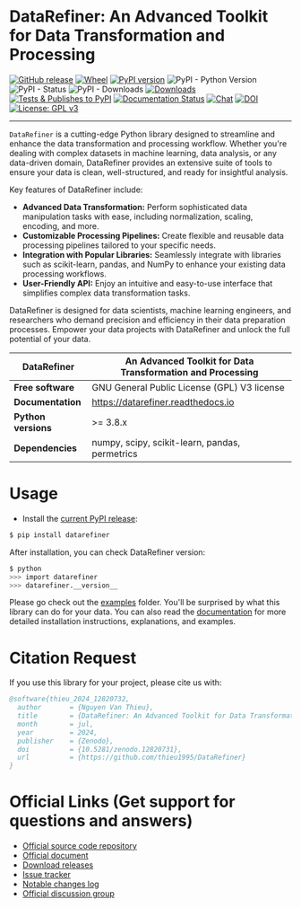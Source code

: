 
# DataRefiner: An Advanced Toolkit for Data Transformation and Processing

[![GitHub release](https://img.shields.io/badge/release-0.1.0-yellow.svg)](https://github.com/thieu1995/DataRefiner/releases)
[![Wheel](https://img.shields.io/pypi/wheel/gensim.svg)](https://pypi.python.org/pypi/DataRefiner) 
[![PyPI version](https://badge.fury.io/py/DataRefiner.svg)](https://badge.fury.io/py/DataRefiner)
![PyPI - Python Version](https://img.shields.io/pypi/pyversions/DataRefiner.svg)
![PyPI - Status](https://img.shields.io/pypi/status/DataRefiner.svg)
![PyPI - Downloads](https://img.shields.io/pypi/dm/DataRefiner.svg)
[![Downloads](https://static.pepy.tech/badge/DataRefiner)](https://pepy.tech/project/DataRefiner)
[![Tests & Publishes to PyPI](https://github.com/thieu1995/DataRefiner/actions/workflows/publish-package.yaml/badge.svg)](https://github.com/thieu1995/DataRefiner/actions/workflows/publish-package.yaml)
[![Documentation Status](https://readthedocs.org/projects/DataRefiner/badge/?version=latest)](https://DataRefiner.readthedocs.io/en/latest/?badge=latest)
[![Chat](https://img.shields.io/badge/Chat-on%20Telegram-blue)](https://t.me/+fRVCJGuGJg1mNDg1)
[![DOI](https://zenodo.org/badge/DOI/10.5281/zenodo.12820732.svg)](https://doi.org/10.5281/zenodo.12820732)
[![License: GPL v3](https://img.shields.io/badge/License-GPLv3-blue.svg)](https://www.gnu.org/licenses/gpl-3.0)

---

`DataRefiner` is a cutting-edge Python library designed to streamline and enhance the data transformation and 
processing workflow. Whether you're dealing with complex datasets in machine learning, data analysis, or any 
data-driven domain, DataRefiner provides an extensive suite of tools to ensure your data is clean, well-structured, 
and ready for insightful analysis.

Key features of DataRefiner include:

- **Advanced Data Transformation:** Perform sophisticated data manipulation tasks with ease, including normalization, scaling, encoding, and more.
- **Customizable Processing Pipelines:** Create flexible and reusable data processing pipelines tailored to your specific needs.
- **Integration with Popular Libraries:** Seamlessly integrate with libraries such as scikit-learn, pandas, and NumPy to enhance your existing data processing workflows.
- **User-Friendly API:** Enjoy an intuitive and easy-to-use interface that simplifies complex data transformation tasks.

DataRefiner is designed for data scientists, machine learning engineers, and researchers who demand precision and 
efficiency in their data preparation processes. Empower your data projects with DataRefiner and unlock the full potential of your data.


| **DataRefiner**     | **An Advanced Toolkit for Data Transformation and Processing**   |
|---------------------|------------------------------------------------------------------|
| **Free software**   | GNU General Public License (GPL) V3 license                      |
| **Documentation**   | https://datarefiner.readthedocs.io                               | 
| **Python versions** | \>= 3.8.x                                                        |  
| **Dependencies**    | numpy, scipy, scikit-learn, pandas, permetrics                   |



# Usage

* Install the [current PyPI release](https://pypi.python.org/pypi/datarefiner):
```sh 
$ pip install datarefiner
```

After installation, you can check DataRefiner version:

```sh
$ python
>>> import datarefiner
>>> datarefiner.__version__
```

Please go check out the [examples](/examples) folder. You'll be surprised by what this library can do for your data.
You can also read the [documentation](https://datarefiner.readthedocs.io/) for more detailed installation 
instructions, explanations, and examples.

# Citation Request

If you use this library for your project, please cite us with:

```bibtex
@software{thieu_2024_12820732,
  author       = {Nguyen Van Thieu},
  title        = {DataRefiner: An Advanced Toolkit for Data Transformation and Processing},
  month        = jul,
  year         = 2024,
  publisher    = {Zenodo},
  doi          = {10.5281/zenodo.12820731},
  url          = {https://github.com/thieu1995/DataRefiner}
}
```


# Official Links (Get support for questions and answers)

* [Official source code repository](https://github.com/thieu1995/DataRefiner)
* [Official document](https://datarefiner.readthedocs.io/)
* [Download releases](https://pypi.org/project/datarefiner/) 
* [Issue tracker](https://github.com/thieu1995/DataRefiner/issues) 
* [Notable changes log](/ChangeLog.md)
* [Official discussion group](https://t.me/+fRVCJGuGJg1mNDg1)
